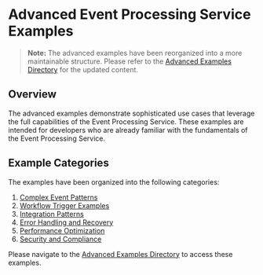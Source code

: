 # Advanced Event Processing Service Examples

> **Note:** The advanced examples have been reorganized into a more maintainable structure. Please refer to the [Advanced Examples Directory](./advanced/) for the updated content.

## Overview

The advanced examples demonstrate sophisticated use cases that leverage the full capabilities of the Event Processing Service. These examples are intended for developers who are already familiar with the fundamentals of the Event Processing Service.

## Example Categories

The examples have been organized into the following categories:

1. [Complex Event Patterns](./advanced/01-complex-event-patterns.md)
2. [Workflow Trigger Examples](./advanced/02-workflow-trigger-examples.md)
3. [Integration Patterns](./advanced/03-integration-patterns.md)
4. [Error Handling and Recovery](./advanced/04-error-handling.md)
5. [Performance Optimization](./advanced/05-performance-optimization.md)
6. [Security and Compliance](./advanced/06-security-compliance.md)

Please navigate to the [Advanced Examples Directory](./advanced/) to access these examples. 